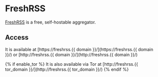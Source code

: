 # FreshRSS

[FreshRSS](https://freshrss.org) is a free, self-hostable aggregator.

## Access

It is available at [https://freshrss.{{ domain }}/](https://freshrss.{{ domain }}/) or [http://freshrss.{{ domain }}/](http://freshrss.{{ domain }}/)

{% if enable_tor %}
It is also available via Tor at [http://freshrss.{{ tor_domain }}/](http://freshrss.{{ tor_domain }}/)
{% endif %}
